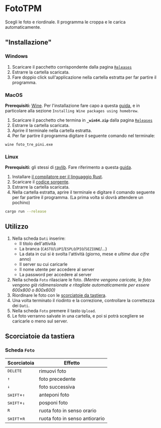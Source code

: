 # FotoTPM

Scegli le foto e riordinale. Il programma le croppa e le carica automaticamente.

## "Installazione"

### Windows

1. Scaricare il pacchetto corrispondente dalla pagina [`Releases`](https://github.com/MichaelObvious/foto_tpm/releases)
2. Estrarre la cartella scaricata.
3. Fare doppio click sull'applicazione nella cartella estratta per far partire il programma.

### MacOS

**Prerequisiti:** [Wine](https://wiki.winehq.org). Per l'installazione fare capo a questa [guida](https://wiki.winehq.org/MacOS), e in particolare alla sezione `Installing Wine packages using homebrew`.

1. Scaricare il pacchetto che termina in **`_win64.zip`** dalla pagina [`Releases`](https://github.com/MichaelObvious/foto_tpm/releases)
2. Estrarre la cartella scaricata.
3. Aprire il terminale nella cartella estratta.
4. Per far partire il programma digitare il seguente comando nel terminale:

```
wine foto_tre_pini.exe
```

### Linux

**Prerequisiti:** gli stessi di [raylib](https://github.com/raysan5/raylib). Fare riferimento a questa [guida](https://github.com/CapsCollective/raylib-cpp-starter/blob/main/docs/InstallingDependencies.md).

1. Installare [il compilatore per il linguaggio Rust](https://www.rust-lang.org/tools/install).
2. Scaricare il [codice sorgente](https://github.com/MichaelObvious/foto_tpm/archive/refs/heads/master.zip).
3. Estrarre la cartella scaricata.
4. Nella cartella estratta, aprire il terminale e digitare il comando seguente per far partire il programma. (La prima volta si dovrà attendere un pochino)

```sh
cargo run --release
```

## Utilizzo

1. Nella scheda `Dati` inserire:
    - Il titolo dell'attività
    - La branca (`CASTO`/`LUPI`/`ESPLO`/`PIO`/`SEZIONE`/...)
    - La data in cui si è svolta l'attività (giorno, mese e _ultime due cifre_ anno)
    - Il server su cui caricarle
    - Il nome utente per accedere al server
    - La password per accedere al server
2. Nella scheda `Foto` rilasciare le foto. _(Mentre vengono caricate, le foto vengono già ridimensionate e ritagliate automaticamente per essere 600x800 o 800x600)_
3. Riordinare le foto con le [scorciatoie da tastiera](#scheda-foto).
4. Una volta terminato il riodinto e la correzione, controllare la correttezza dei `Dati`.
5. Nella scheda `Foto` premere il tasto `Upload`.
6. Le foto verranno salvate in una cartella, e poi si potrà scegliere se caricarle o meno sul server.

## Scorciatoie da tastiera

### Scheda `Foto`

| Scorciatoia                     | Effetto                        |
| ------------------------------- | ------------------------------ |
| <kbd>DELETE</kbd>               | rimuovi foto                   |
| <kbd>↑</kbd>                    | foto precedente                |
| <kbd>↓</kbd>                    | foto successiva                |
| <kbd>SHIFT</kbd>+<kbd>↑</kbd>   | anteponi foto                  |
| <kbd>SHIFT</kbd>+<kbd>↓</kbd>   | posponi foto                   |
| <kbd>R</kbd>                    | ruota foto in senso orario     |
| <kbd>SHIFT</kbd>+<kbd>R</kbd>   | ruota foto in senso antiorario |